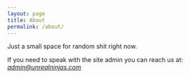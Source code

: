 ```yaml
---
layout: page
title: About
permalink: /about/
---
```


Just a small space for random shit right now.

If you need to speak with the site admin you can reach us at: <i>admin@unrealninjas.com</i>
